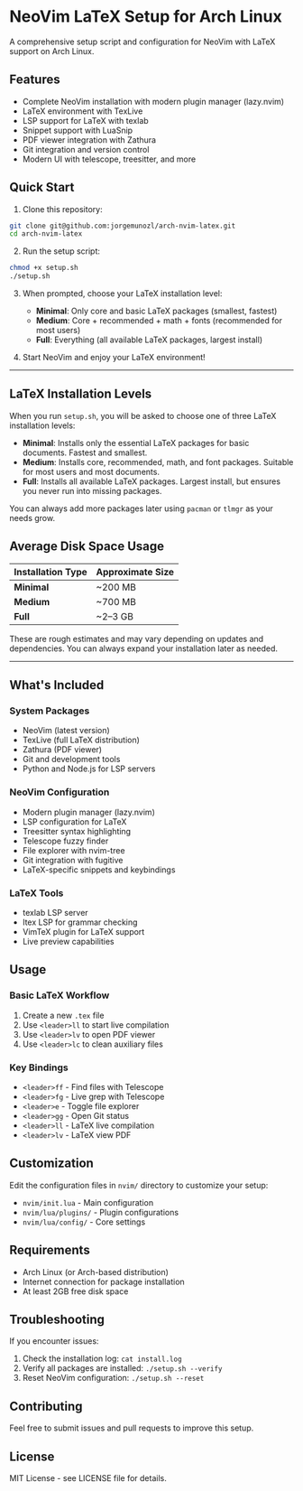 # NeoVim LaTeX Setup for Arch Linux

A comprehensive setup script and configuration for NeoVim with LaTeX support on Arch Linux.

## Features

- Complete NeoVim installation with modern plugin manager (lazy.nvim)
- LaTeX environment with TexLive
- LSP support for LaTeX with texlab
- Snippet support with LuaSnip
- PDF viewer integration with Zathura
- Git integration and version control
- Modern UI with telescope, treesitter, and more

## Quick Start

1. Clone this repository:
```bash
git clone git@github.com:jorgemunozl/arch-nvim-latex.git
cd arch-nvim-latex
```

2. Run the setup script:
```bash
chmod +x setup.sh
./setup.sh
```

3. When prompted, choose your LaTeX installation level:
   - **Minimal**: Only core and basic LaTeX packages (smallest, fastest)
   - **Medium**: Core + recommended + math + fonts (recommended for most users)
   - **Full**: Everything (all available LaTeX packages, largest install)

4. Start NeoVim and enjoy your LaTeX environment!

---

## LaTeX Installation Levels

When you run `setup.sh`, you will be asked to choose one of three LaTeX installation levels:

- **Minimal**: Installs only the essential LaTeX packages for basic documents. Fastest and smallest.
- **Medium**: Installs core, recommended, math, and font packages. Suitable for most users and most documents.
- **Full**: Installs all available LaTeX packages. Largest install, but ensures you never run into missing packages.

You can always add more packages later using `pacman` or `tlmgr` as your needs grow.

## Average Disk Space Usage

| Installation Type | Approximate Size |
|-------------------|------------------|
| **Minimal**       | ~200 MB          |
| **Medium**        | ~700 MB          |
| **Full**          | ~2–3 GB          |

These are rough estimates and may vary depending on updates and dependencies. You can always expand your installation later as needed.

---

## What's Included

### System Packages
- NeoVim (latest version)
- TexLive (full LaTeX distribution)
- Zathura (PDF viewer)
- Git and development tools
- Python and Node.js for LSP servers

### NeoVim Configuration
- Modern plugin manager (lazy.nvim)
- LSP configuration for LaTeX
- Treesitter syntax highlighting
- Telescope fuzzy finder
- File explorer with nvim-tree
- Git integration with fugitive
- LaTeX-specific snippets and keybindings

### LaTeX Tools
- texlab LSP server
- ltex LSP for grammar checking
- VimTeX plugin for LaTeX support
- Live preview capabilities

## Usage

### Basic LaTeX Workflow
1. Create a new `.tex` file
2. Use `<leader>ll` to start live compilation
3. Use `<leader>lv` to open PDF viewer
4. Use `<leader>lc` to clean auxiliary files

### Key Bindings
- `<leader>ff` - Find files with Telescope
- `<leader>fg` - Live grep with Telescope
- `<leader>e` - Toggle file explorer
- `<leader>gg` - Open Git status
- `<leader>ll` - LaTeX live compilation
- `<leader>lv` - LaTeX view PDF

## Customization

Edit the configuration files in `nvim/` directory to customize your setup:
- `nvim/init.lua` - Main configuration
- `nvim/lua/plugins/` - Plugin configurations
- `nvim/lua/config/` - Core settings

## Requirements

- Arch Linux (or Arch-based distribution)
- Internet connection for package installation
- At least 2GB free disk space

## Troubleshooting

If you encounter issues:
1. Check the installation log: `cat install.log`
2. Verify all packages are installed: `./setup.sh --verify`
3. Reset NeoVim configuration: `./setup.sh --reset`

## Contributing

Feel free to submit issues and pull requests to improve this setup.

## License

MIT License - see LICENSE file for details.
